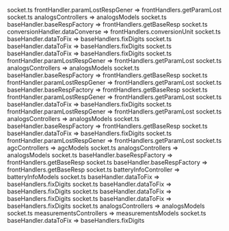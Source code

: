 socket.ts                                               frontHandler.paramLostRespGener => frontHandlers.getParamLost
socket.ts                                               analogsControllers => analogsModels
socket.ts                                               baseHandler.baseRespFactory => frontHandlers.getBaseResp
socket.ts                                               conversionHandler.dataConverse => frontHandlers.conversionUnit
socket.ts                                               baseHandler.dataToFix => baseHandlers.fixDigits
socket.ts                                               baseHandler.dataToFix => baseHandlers.fixDigits
socket.ts                                               baseHandler.dataToFix => baseHandlers.fixDigits
socket.ts                                               frontHandler.paramLostRespGener => frontHandlers.getParamLost
socket.ts                                               analogsControllers => analogsModels
socket.ts                                               baseHandler.baseRespFactory => frontHandlers.getBaseResp
socket.ts                                               frontHandler.paramLostRespGener => frontHandlers.getParamLost
socket.ts                                               baseHandler.baseRespFactory => frontHandlers.getBaseResp
socket.ts                                               frontHandler.paramLostRespGener => frontHandlers.getParamLost
socket.ts                                               baseHandler.dataToFix => baseHandlers.fixDigits
socket.ts                                               frontHandler.paramLostRespGener => frontHandlers.getParamLost
socket.ts                                               analogsControllers => analogsModels
socket.ts                                               baseHandler.baseRespFactory => frontHandlers.getBaseResp
socket.ts                                               baseHandler.dataToFix => baseHandlers.fixDigits
socket.ts                                               frontHandler.paramLostRespGener => frontHandlers.getParamLost
socket.ts                                               agcControllers => agcModels
socket.ts                                               analogsControllers => analogsModels
socket.ts                                               baseHandler.baseRespFactory => frontHandlers.getBaseResp
socket.ts                                               baseHandler.baseRespFactory => frontHandlers.getBaseResp
socket.ts                                               batteryInfoController => batteryInfoModels
socket.ts                                               baseHandler.dataToFix => baseHandlers.fixDigits
socket.ts                                               baseHandler.dataToFix => baseHandlers.fixDigits
socket.ts                                               baseHandler.dataToFix => baseHandlers.fixDigits
socket.ts                                               baseHandler.dataToFix => baseHandlers.fixDigits
socket.ts                                               analogsControllers => analogsModels
socket.ts                                               measurementsControllers => measurementsModels
socket.ts                                               baseHandler.dataToFix => baseHandlers.fixDigits